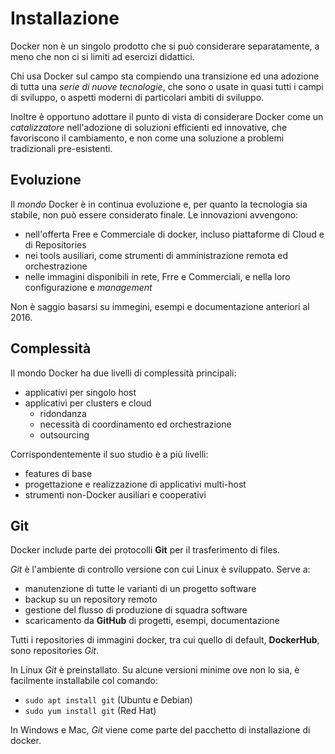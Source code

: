 # Installazione

Docker non è un singolo prodotto che si può considerare separatamente, a meno che non ci si limiti ad esercizi didattici.

Chi usa Docker sul campo sta compiendo una transizione ed una adozione di tutta una _serie di nuove tecnologie_, che sono o usate in quasi tutti i campi di sviluppo, o aspetti moderni di particolari ambiti di sviluppo.

Inoltre è opportuno adottare il punto di vista di considerare Docker come un _catalizzatore_ nell'adozione di soluzioni efficienti ed innovative, che favoriscono il cambiamento, e non come una soluzione a problemi tradizionali pre-esistenti.

## Evoluzione

Il _mondo_ Docker è in continua evoluzione e, per quanto la tecnologia sia stabile, non può essere considerato finale.
Le innovazioni avvengono:
* nell'offerta Free e Commerciale di docker, incluso piattaforme di Cloud e di Repositories
* nei tools ausiliari, come strumenti di amministrazione remota ed orchestrazione
* nelle immagini disponibili in rete, Frre e Commerciali, e nella loro configurazione e _management_

Non è saggio basarsi su immegini, esempi e documentazione anteriori al 2016.

## Complessità

Il mondo Docker ha due livelli di complessità principali:
* applicativi per singolo host
* applicativi per clusters e cloud
    * ridondanza
    * necessità di coordinamento ed orchestrazione
    * outsourcing

Corrispondentemente il suo studio è a più livelli:
* features di base
* progettazione e realizzazione di applicativi multi-host
* strumenti non-Docker ausiliari e cooperativi

## Git

Docker include parte dei protocolli **Git** per il trasferimento di files.

_Git_ è l'ambiente di controllo versione con cui Linux è sviluppato. Serve a:
* manutenzione di tutte le varianti di un progetto software
* backup su un repository remoto
* gestione del flusso di produzione di squadra software
* scaricamento da **GitHub** di progetti, esempi, documentazione

Tutti i repositories di immagini docker, tra cui quello di default, **DockerHub**, sono repositories _Git_.

In Linux _Git_ è preinstallato. Su alcune versioni minime ove non lo sia, è facilmente installabile col comando:
* `sudo apt install git` (Ubuntu e Debian)
* `sudo yum install git` (Red Hat)

In Windows e Mac, _Git_ viene come parte del pacchetto di installazione di docker.

